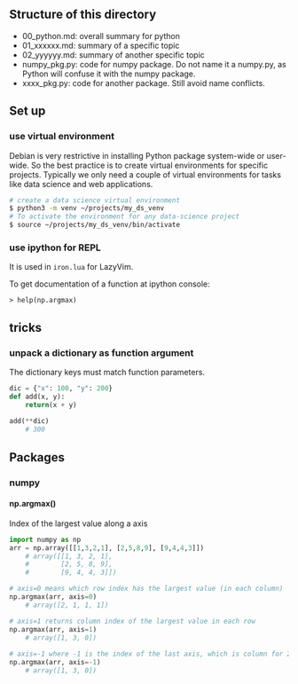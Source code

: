 ## Structure of this directory
- 00_python.md: overall summary for python
- 01_xxxxxx.md: summary of a specific topic
- 02_yyyyyy.md: summary of another specific topic
- numpy_pkg.py: code for numpy package. Do not name it a numpy.py, as Python will confuse it with the numpy package.
- xxxx_pkg.py: code for another package. Still avoid name conflicts.

## Set up

### use virtual environment
Debian is very restrictive in installing Python package system-wide or user-wide. So the best practice is to create virtual environments for specific projects. Typically we only need a couple of virtual environments for tasks like data science and web applications.
```sh
# create a data science virtual environment
$ python3 -m venv ~/projects/my_ds_venv
# To activate the environment for any data-science project
$ source ~/projects/my_ds_venv/bin/activate
```

### use ipython for REPL
It is used in `iron.lua` for LazyVim.

To get documentation of a function at ipython console:

`> help(np.argmax)`



## tricks

### unpack a dictionary as function argument
The dictionary keys must match function parameters.

```python
dic = {"x": 100, "y": 200}
def add(x, y):
    return(x + y)
    
add(**dic)
    # 300
```

## Packages

### numpy

#### np.argmax()
Index of the largest value along a axis

```python
import numpy as np
arr = np.array([[1,3,2,1], [2,5,8,9], [9,4,4,3]])
    # array([[1, 3, 2, 1],
    #        [2, 5, 8, 9],
    #        [9, 4, 4, 3]])

# axis=0 means which row index has the largest value (in each column)
np.argmax(arr, axis=0)
    # array([2, 1, 1, 1])

# axis=1 returns column index of the largest value in each row
np.argmax(arr, axis=1)
    # array([1, 3, 0])
    
# axis=-1 where -1 is the index of the last axis, which is column for 2-D arrays
np.argmax(arr, axis=-1)
    # array([1, 3, 0])
```
